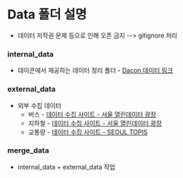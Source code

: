 # Data 폴더 설명
- 데이터 저작권 문제 등으로 인해 오픈 금지 --> gitignore 처리

### internal_data
- 데이콘에서 제공하는 데이터 정리 폴더 - [Dacon 데이터 링크](https://dacon.io/competitions/official/235618/data/)

### external_data
- 외부 수집 데이터 
  - 버스 - [데이터 수집 사이트 - 서울 열린데이터 광장](https://data.seoul.go.kr/dataList/OA-12913/S/1/datasetView.do)
  - 지하철 - [데이터 수집 사이트 - 서울 열린데이터 광장](https://data.seoul.go.kr/dataList/OA-12914/S/1/datasetView.do)
  - 교통량 - [데이터 수집 사이트 - SEOUL TOPIS](https://topis.seoul.go.kr/refRoom/openRefRoom_2.do)

### merge_data
- internal_data + external_data 작업


